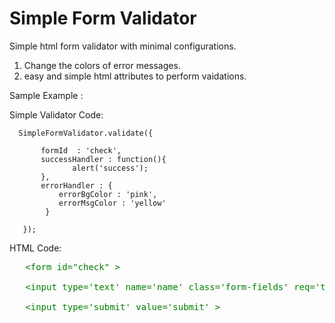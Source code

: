 # Simple Form Validator


Simple html form validator with minimal configurations.

   1. Change the colors of error messages.
   2. easy and simple html attributes to perform vaidations.


Sample Example : 


Simple Validator Code:

      SimpleFormValidator.validate({
     
           formId  : 'check',
           successHandler : function(){
                  alert('success');
           },
           errorHandler : {
               errorBgColor : 'pink',
               errorMsgColor : 'yellow'
            } 

       });
  
 
 
HTML Code:


<pre style='color:green'>
   &lt;form id=&quot;check&quot; &gt;
  
   &lt;input type='text' name='name' class='form-fields' req='true'  msg='This filed is required' len='20' &gt;
 
   &lt;input type='submit' value='submit' &gt;
</pre>

